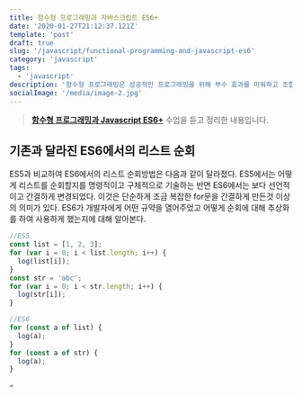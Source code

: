 ```yaml
---
title: 함수형 프로그래밍과 자바스크립트 ES6+
date: '2020-01-27T21:12:37.121Z'
template: 'post'
draft: true
slug: '/javascript/functional-programming-and-javascript-es6'
category: 'javascript'
tags:
  - 'javascript'
description: '함수형 프로그래밍은 성공적인 프로그래밍을 위해 부수 효과를 미워하고 조합성을 강조하는 프로그래밍 패러다임이다. 부수효과를 미워한다는 것은 순수함수를 만든다는 뜻인데 순수함수란 들어온 인자가 같으면 항상 같은 결과를 리턴하는 함수이다...'
socialImage: '/media/image-2.jpg'
---
```


> **[함수형 프로그래밍과 Javascript ES6+](https://www.inflearn.com/course/functional-es6)** 수업을 듣고 정리한 내용입니다.

## 기존과 달라진 ES6에서의 리스트 순회

ES5과 비교하여 ES6에서의 리스트 순회방법은 다음과 같이 달라졌다. ES5에서는 어떻게 리스트를 순회할지를 명령적이고 구체적으로 기술하는 반면 ES6에서는 보다 선언적이고 간결하게 변경되었다. 이것은 단순하게 조금 복잡한 for문을 간결하게 만든것 이상의 의미가 있다. ES6가 개발자에게 어떤 규약을 열어주었고 어떻게 순회에 대해 추상화를 하여 사용하게 했는지에 대해 알아본다.

```js
//ES5
const list = [1, 2, 3];
for (var i = 0; i < list.length; i++) {
  log(list[i]);
}
const str = 'abc';
for (var i = 0; i < str.length; i++) {
  log(str[i]);
}

//ES6
for (const a of list) {
  log(a);
}
for (const a of str) {
  log(a);
}
```

```js
=
```
